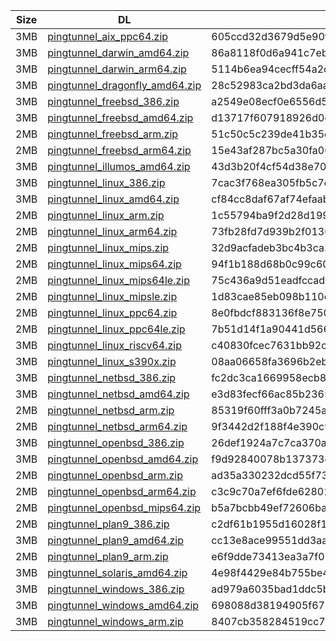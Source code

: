 |    Size   |     DL  | sha512sum |
|  ---  |  ---  |  ---  |
| 3MB | [pingtunnel_aix_ppc64.zip](https://cdn.jsdelivr.net/gh/Scaleya/pingtunnel@main/pingtunnel_aix_ppc64.zip) | 605ccd32d3679d5e90f5ac7b03de9548d24090c3a20adf5152d82033c1e19eaefcdab7c8978a84755797045a9ffcdd73441ed334a7c3f6a673ec9f9cfb4ddb2b |
| 3MB | [pingtunnel_darwin_amd64.zip](https://cdn.jsdelivr.net/gh/Scaleya/pingtunnel@main/pingtunnel_darwin_amd64.zip) | 86a8118f0d6a941c7ebef0c1dd6b0b7c0959337f8ccedfd2215b45e2e35716479fe73166c3dbfcfbd02e1e2819c65dff61ad0ea13200e366d7c2ed31fb439210 |
| 3MB | [pingtunnel_darwin_arm64.zip](https://cdn.jsdelivr.net/gh/Scaleya/pingtunnel@main/pingtunnel_darwin_arm64.zip) | 5114b6ea94cecff54a2cd456aa9e104fe87bb03f915527ae874f4c0e0dfa3a21c4e695ad1af01a75b1669a5342363bd3e855844dfbc0d642261fe1242a78b77c |
| 3MB | [pingtunnel_dragonfly_amd64.zip](https://cdn.jsdelivr.net/gh/Scaleya/pingtunnel@main/pingtunnel_dragonfly_amd64.zip) | 28c52983ca2bd3da6aa49c15bede9cd0eb7dd5087c97a3399e56b3effc5e44b2add2719a75485d402c5d08847727fb60a0981fde239c92fa8f1ac14bc1fb96fb |
| 3MB | [pingtunnel_freebsd_386.zip](https://cdn.jsdelivr.net/gh/Scaleya/pingtunnel@main/pingtunnel_freebsd_386.zip) | a2549e08ecf0e6556d53192f59c2273bf81406b1fa1783db08bf8360ed2d7371ee3e0ea19c5f4a2f23b5e8fde319513ef217b9567c77fa5d8473f656977aace5 |
| 3MB | [pingtunnel_freebsd_amd64.zip](https://cdn.jsdelivr.net/gh/Scaleya/pingtunnel@main/pingtunnel_freebsd_amd64.zip) | d13717f607918926d0d342871447b7c41debe47a52c77d1d1a3f9ca5169992cff3d1cbf2f91c746c61280c2258442d5249bd268de4b371e1992f9b49a8ae679f |
| 2MB | [pingtunnel_freebsd_arm.zip](https://cdn.jsdelivr.net/gh/Scaleya/pingtunnel@main/pingtunnel_freebsd_arm.zip) | 51c50c5c239de41b35eb547fcbc49dbaa4af32da36f8beda49133dfce3c67fe5e86ec4f387075b7da7517f33f1e21beaaca01c997313354f2826b8081b38155c |
| 2MB | [pingtunnel_freebsd_arm64.zip](https://cdn.jsdelivr.net/gh/Scaleya/pingtunnel@main/pingtunnel_freebsd_arm64.zip) | 15e43af287bc5a30fa008a93eb65cbddc7cacf94fbb7d487abaf73de481424fbe9eee72ad53db73b9eb79c486f4af81c8947537ec760e8992661da095d8a6238 |
| 3MB | [pingtunnel_illumos_amd64.zip](https://cdn.jsdelivr.net/gh/Scaleya/pingtunnel@main/pingtunnel_illumos_amd64.zip) | 43d3b20f4cf54d38e70ef2228f5d153efe8ffd7e186277f2881137c5950b8e5006e5486b9d3a917549c362a6f9cfae847c8202c4c3458f973940ca5ab5ef751c |
| 3MB | [pingtunnel_linux_386.zip](https://cdn.jsdelivr.net/gh/Scaleya/pingtunnel@main/pingtunnel_linux_386.zip) | 7cac3f768ea305fb5c7ea1c715c3b68caf34a6f65aa3e4112052fa56710066c28ca7f3b741ad7d15fde62db9ac7773aa7f3356797c914f3962315eb0861d9088 |
| 3MB | [pingtunnel_linux_amd64.zip](https://cdn.jsdelivr.net/gh/Scaleya/pingtunnel@main/pingtunnel_linux_amd64.zip) | cf84cc8daf67af74efaab527fa9ee75cd03e96f1227efff8ba089d998e71e158b51b450243b32ad17d580f4e218bd40bc538a736e26a1728b45bced9fa464104 |
| 2MB | [pingtunnel_linux_arm.zip](https://cdn.jsdelivr.net/gh/Scaleya/pingtunnel@main/pingtunnel_linux_arm.zip) | 1c55794ba9f2d28d1990f0d9f91ee9662097c899a25c3f8d080e3b1fdcee382e0f5095fd24a23a4518e951f1de071f35c406923be39ecc8f4a6b7e0b18675810 |
| 2MB | [pingtunnel_linux_arm64.zip](https://cdn.jsdelivr.net/gh/Scaleya/pingtunnel@main/pingtunnel_linux_arm64.zip) | 73fb28fd7d939b2f01309f469cd4d17e9f17974e4c352f8319b5995d1af9e4f0c7f43ef51b93c57f4eb55040e0f3f7e560f4667c468e89a3b0a987310e79106d |
| 2MB | [pingtunnel_linux_mips.zip](https://cdn.jsdelivr.net/gh/Scaleya/pingtunnel@main/pingtunnel_linux_mips.zip) | 32d9acfadeb3bc4b3ca26c0ac598eafac468182f068c57b90b6127ad83019f8bc42c8ed888647b6fa1b64c3d97c573cf8b8bfc92b77e70aabc46a9ff96bfa791 |
| 2MB | [pingtunnel_linux_mips64.zip](https://cdn.jsdelivr.net/gh/Scaleya/pingtunnel@main/pingtunnel_linux_mips64.zip) | 94f1b188d68b0c99c600bf76b2d287da8b73c4cbee288f60d3db3aac9d900b40f0cb32d0d86ef0b39436b64298ec09a35b25169dca789ef4c2c1cf8f6a07111b |
| 2MB | [pingtunnel_linux_mips64le.zip](https://cdn.jsdelivr.net/gh/Scaleya/pingtunnel@main/pingtunnel_linux_mips64le.zip) | 75c436a9d51eadfccad813b8931c272c2083427f00a49151fdbd12f8554e1bc513ff76a3148c96ef91044e96d3811a6693573738bc19b3fc44d5d62e66c749c3 |
| 2MB | [pingtunnel_linux_mipsle.zip](https://cdn.jsdelivr.net/gh/Scaleya/pingtunnel@main/pingtunnel_linux_mipsle.zip) | 1d83cae85eb098b110c27c4e1570b0e670b6d92692f98289ce5d143fa741565150f8626524eabf258361d9d18b6e090e35a6c262e0fc07b0d0b4163848f170e5 |
| 2MB | [pingtunnel_linux_ppc64.zip](https://cdn.jsdelivr.net/gh/Scaleya/pingtunnel@main/pingtunnel_linux_ppc64.zip) | 8e0fbdcf883136f8e750302a1cccbd0f53a04c60551fa6b20078bfc2d4343582253b0e4e5cfc2f430262bae6db16370663c43d61da88c0b7772823934474606f |
| 2MB | [pingtunnel_linux_ppc64le.zip](https://cdn.jsdelivr.net/gh/Scaleya/pingtunnel@main/pingtunnel_linux_ppc64le.zip) | 7b51d14f1a90441d5668489be8b91664cb5e871c91bdefc555edb14c29aa63ba91236c313c5cd6f536d6fdee37cee61f3b0fb27581efcde303e383fbf8603fdf |
| 3MB | [pingtunnel_linux_riscv64.zip](https://cdn.jsdelivr.net/gh/Scaleya/pingtunnel@main/pingtunnel_linux_riscv64.zip) | c40830fcec7631bb92c2e5df17fff859e66af9b436c6c93cf70b97efbba0a5a44dfc1658bc1bb92901101dd452bfa7ee4fbc1e66711686f7a0239da35a51a846 |
| 3MB | [pingtunnel_linux_s390x.zip](https://cdn.jsdelivr.net/gh/Scaleya/pingtunnel@main/pingtunnel_linux_s390x.zip) | 08aa06658fa3696b2eb65277514efa5ba4e8bf859fde53a963be65a55eb435695547160d1e82303f823e0516b3cf68baf41382a094e922a3db4fbc47a701de32 |
| 3MB | [pingtunnel_netbsd_386.zip](https://cdn.jsdelivr.net/gh/Scaleya/pingtunnel@main/pingtunnel_netbsd_386.zip) | fc2dc3ca1669958ecb81828b24db8e811cfc1e4dd28bb25ec05fa3d9cd18e7ac52ccfd8e7e5f8fce5ac494d744094df91f62c68d3549b14292a56753c3cc9d11 |
| 3MB | [pingtunnel_netbsd_amd64.zip](https://cdn.jsdelivr.net/gh/Scaleya/pingtunnel@main/pingtunnel_netbsd_amd64.zip) | e3d83fecf66ac85b2365dcdd2a59612525a9752b30f0199e0a0086ba23127a4f98839e045164a740146579e63c0a100c04f9a5b2938cbd89a6aa41d593eded86 |
| 2MB | [pingtunnel_netbsd_arm.zip](https://cdn.jsdelivr.net/gh/Scaleya/pingtunnel@main/pingtunnel_netbsd_arm.zip) | 85319f60fff3a0b7245afd300102e97ca86d143463f6dc33e4b827faa47ccbddb179bea5b441e62d6a11d2a8b64feb15d47337ef07733488f05f48c89b6951ea |
| 2MB | [pingtunnel_netbsd_arm64.zip](https://cdn.jsdelivr.net/gh/Scaleya/pingtunnel@main/pingtunnel_netbsd_arm64.zip) | 9f3442d2f188f4e390c9342b26f1792ba6cadfeb8d6cfcf8ba59c57936e6442593b8a825386691db492b5fb667cf1c37ddb6a977d3bf24f23e7974e00b5f826e |
| 3MB | [pingtunnel_openbsd_386.zip](https://cdn.jsdelivr.net/gh/Scaleya/pingtunnel@main/pingtunnel_openbsd_386.zip) | 26def1924a7c7ca370a1df4bacba8ac5fb9f0de8ac98e74f91f93991b76b95010f0aff5004cb6b6c09a58bafbe70403e1efabf14efb3a129f65d742e607a5cc6 |
| 3MB | [pingtunnel_openbsd_amd64.zip](https://cdn.jsdelivr.net/gh/Scaleya/pingtunnel@main/pingtunnel_openbsd_amd64.zip) | f9d92840078b137373c24b0535df142e3d1d5df75e6db23fdfac3778c7261edef13a5581411d76c5935b0d1ebf050af22b2c720afd96ba48a50fc73cb1613787 |
| 2MB | [pingtunnel_openbsd_arm.zip](https://cdn.jsdelivr.net/gh/Scaleya/pingtunnel@main/pingtunnel_openbsd_arm.zip) | ad35a330232dcd55f73056f31aac42f48a424247f87ff3d8d793399eda5631f3bc2c07d89caab0c789e72a2d7f454660d330758466f2565843e99f051b5c0fff |
| 2MB | [pingtunnel_openbsd_arm64.zip](https://cdn.jsdelivr.net/gh/Scaleya/pingtunnel@main/pingtunnel_openbsd_arm64.zip) | c3c9c70a7ef6fde628016a1d80a4eb28cdf0574565eb5b87325f0cbb70424a7245cb53ac1fa93ad7a289d0f95e6b262693fecb20497e84748eaec6272a0a6eda |
| 2MB | [pingtunnel_openbsd_mips64.zip](https://cdn.jsdelivr.net/gh/Scaleya/pingtunnel@main/pingtunnel_openbsd_mips64.zip) | b5a7bcbb49ef72606bab83b81e5f0ea58729c44095b8cc32b2a7360090f5178949a2ca73612a41f2c70b25dbd675e44297f7adabd92786a203b45401c334ac21 |
| 2MB | [pingtunnel_plan9_386.zip](https://cdn.jsdelivr.net/gh/Scaleya/pingtunnel@main/pingtunnel_plan9_386.zip) | c2df61b1955d16028f14db65aeebd2ec707befa097abbd4b136a3c7699ef2334da73556bdb2e9c397a7be48d75bb7c8676654da74e4fc2e5e0c56cb3c60bf053 |
| 3MB | [pingtunnel_plan9_amd64.zip](https://cdn.jsdelivr.net/gh/Scaleya/pingtunnel@main/pingtunnel_plan9_amd64.zip) | cc13e8ace99551dd3aaa52fd72353db1b30d57aaf2cc73daa59e6ca4877e54bdcc1cd6977cd709d85703be12bcc28cc0a1a58c1f0d541ac4fa22cd934b703268 |
| 2MB | [pingtunnel_plan9_arm.zip](https://cdn.jsdelivr.net/gh/Scaleya/pingtunnel@main/pingtunnel_plan9_arm.zip) | e6f9dde73413ea3a7f02591b14f624c2040f08bfea19dfddda511aae28bf31573eee974e70e3daecd5770b29e2f5c6510dfec8700807fffd002e5eb6d2929342 |
| 3MB | [pingtunnel_solaris_amd64.zip](https://cdn.jsdelivr.net/gh/Scaleya/pingtunnel@main/pingtunnel_solaris_amd64.zip) | 4e98f4429e84b755be4cfe5b7d3ed0358f85957deb91888d01d90ee334f060c34b3ec05e3142190fbc4f1aa21bc44a1e4e8ce78e2a41ce286668728d45fcf22e |
| 3MB | [pingtunnel_windows_386.zip](https://cdn.jsdelivr.net/gh/Scaleya/pingtunnel@main/pingtunnel_windows_386.zip) | ad979a6035bad1ddc5b8c3e510cbd1f90b187651663fa7dd2a969b9725962252e4c75f36054158ea51c4c25b5bb5c1fca0ee68de8dcb10783890f1355e85f2b9 |
| 3MB | [pingtunnel_windows_amd64.zip](https://cdn.jsdelivr.net/gh/Scaleya/pingtunnel@main/pingtunnel_windows_amd64.zip) | 698088d38194905f671a06e782f28deffd7e3edcc533f2a8cb019bff53bcc4a453df8c5ac44cc48b5dd91583e78ab9dd4868a7003f47d61a2e3ba96584cc1b70 |
| 3MB | [pingtunnel_windows_arm.zip](https://cdn.jsdelivr.net/gh/Scaleya/pingtunnel@main/pingtunnel_windows_arm.zip) | 8407cb358284519cc7f9f2472dfcf374bb800097b3069881483ea3c707493a1c20345d50f312ccaba3e4ac560e329d3507bc2465556b01e631d083b8295ac44c |
